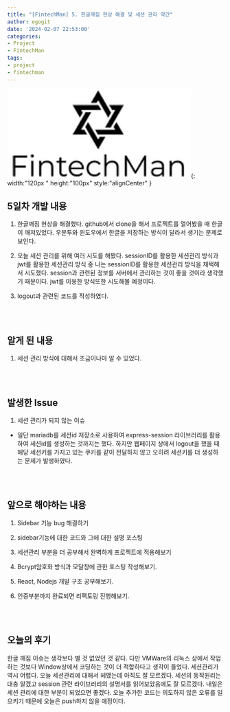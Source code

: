 ```yaml
---
title: "[FintechMan] 5. 한글깨짐 현상 해결 및 세션 관리 약간"
author: egogit
date: '2024-02-07 22:53:00'
categories:
- Project
- FintechMan
tags:
- project
- fintechman
---
```


![thumbnail](/assets/img/thumbnail/fintechman.png){:  width:"120px " height:"100px" style:"alignCenter" }


## 5일차 개발 내용


1. 한글깨짐 현상을 해결했다. github에서 clone을 해서 프로젝트를 열어봤을 때 한글이 깨져있었다. 우분투와 윈도우에서 한글을 저장하는 방식이 달라서 생기는 문제로 보인다. 

2. 오늘 세션 관리를 위해 여러 시도를 해봤다. sessionID를 활용한 세션관리 방식과 jwt를 활용한 세션관리 방식 중 나는 sessionID를 활용한 세션관리 방식을 채택해서 시도했다. session과 관련된 정보를 서버에서 관리하는 것이 좋을 것이라 생각했기 때문이다. jwt를 이용한 방식또한 시도해볼 예정이다.

3. logout과 관련된 코드를 작성하였다.

<br/><br/>
## 알게 된 내용

1. 세션 관리 방식에 대해서 조금이나마 알 수 있었다.


<br/><br/>
## 발생한 Issue

1. 세션 관리가 되지 않는 이슈

- 일단 mariadb를 세션id 저장소로 사용하여 express-session 라이브러리를 활용하여 세션id를 생성하는 것까지는 했다. 하지만 웹페이지 상에서 logout을 했을 때 해당 세션키를 가지고 있는 쿠키를 같이 전달하지 않고 오히려 세션키를 더 생성하는 문제가 발생하였다.



<br/><br/>
## 앞으로 해야하는 내용

1. Sidebar 기능 bug 해결하기

2. sidebar기능에 대한 코드와 그에 대한 설명 포스팅

3. 세션관리 부분을 더 공부해서 완벽하게 프로젝트에 적용해보기

4. Bcrypt암호화 방식과 모달창에 관한 포스팅 작성해보기.

5. React, Nodejs 개발 구조 공부해보기.

6. 인증부분까지 완료되면 리팩토링 진행해보기.

<br/><br/>
## 오늘의 후기

한글 깨짐 이슈는 생각보다 별 것 없었던 것 같다. 다만 VMWare의 리눅스 상에서 작업하는 것보다 Window상에서 코딩하는 것이 더 적합하다고 생각이 들었다. 세션관리가 역시 어렵다. 오늘 세션관리에 대해서 헤맸는데 아직도 잘 모르겠다. 세션의 동작원리는 대충 알겠고 session 관련 라이브러리의 설명서를 읽어보았음에도 잘 모르겠다. 내일은 세션 관리에 대한 부분이 되었으면 좋겠다. 오늘 추가한 코드는 의도하지 않은 오류를 일으키기 때문에 오늘은 push하지 않을 예정이다.